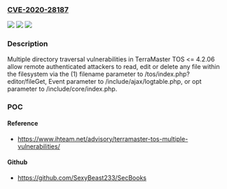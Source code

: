 ### [CVE-2020-28187](https://cve.mitre.org/cgi-bin/cvename.cgi?name=CVE-2020-28187)
![](https://img.shields.io/static/v1?label=Product&message=n%2Fa&color=blue)
![](https://img.shields.io/static/v1?label=Version&message=n%2Fa&color=blue)
![](https://img.shields.io/static/v1?label=Vulnerability&message=n%2Fa&color=brighgreen)

### Description

Multiple directory traversal vulnerabilities in TerraMaster TOS <= 4.2.06 allow remote authenticated attackers to read, edit or delete any file within the filesystem via the (1) filename parameter to /tos/index.php?editor/fileGet, Event parameter to /include/ajax/logtable.php, or opt parameter to /include/core/index.php.

### POC

#### Reference
- https://www.ihteam.net/advisory/terramaster-tos-multiple-vulnerabilities/

#### Github
- https://github.com/SexyBeast233/SecBooks

